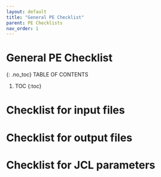 ```yaml
---
layout: default
title: "General PE Checklist"
parent: PE Checklists
nav_order: 1
---
```


# General PE Checklist
{: .no_toc}
TABLE OF CONTENTS 
1. TOC
{:toc}  


# Checklist for input files 



# Checklist for output files


# Checklist for JCL parameters




